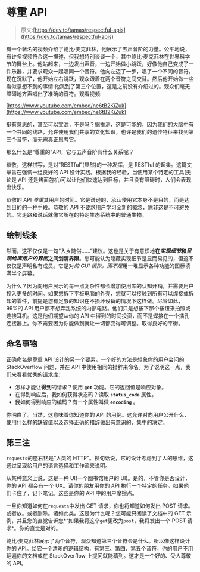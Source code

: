 # 尊重 API

> 原文:[https://dev.to/tamas/respectful-apis](https://dev.to/tamas/respectful-apis)

有一个著名的视频介绍了鲍比·麦克菲林，他展示了五声音阶的力量。公平地说，有许多视频符合这一描述，但我想特别谈谈一个，其中鲍比·麦克菲林在世界科学节的舞台上。他站起来，一边发出声音，一边开始做小跳跃，好像他自己变成了一件乐器，并要求观众一起唱同一个音符。他向左迈了一步，唱了一个不同的音符。现在沉默了，他开始左右跳跃，观众跟着在两个音符之间交替。然后他开始做一些看似意想不到的事情:他跳到了第三个位置，这是之前没有介绍过的。观众们毫无障碍地齐声唱出了准确的音符。观看视频:

[https://www.youtube.com/embed/ne6tB2KiZuk](https://www.youtube.com/embed/ne6tB2KiZuk)

挺有意思的，甚至可以宣泄，不是吗？据推测，这是可能的，因为我们的大脑中有一个共同的线路，允许使用我们共享的文化知识，也许是我们的遗传特征来找到第三个音符，而无需真正思考它。

那么什么是“尊重的”API，它与五声音阶有什么关系呢？

恭敬，这样拼写，是对“RESTful”(显然)的一种发挥，是 RESTful 的超集。这篇文章旨在强调一组良好的 API 设计实践。根据我的经验，当使用某个特定的工具(无论是 API 还是烤面包机)可以让他们快速达到目标，并且没有阻碍时，人们会表现出快乐。

恭敬的 API *尊重*其用户的时间。它是谦逊的，承认使用它本身不是目的，而是达到目的的一种手段。恭敬的 API 不要求用户学习全新的概念，除非这是不可避免的。它走路和说话就像它所在的特定生态系统中的普通生物。

## 绘制线条

然而，这不仅仅是一句“入乡随俗……”建议。这也是关于有意识地**在*实现细节*和*呈现给库用户的界面*之间划清界限**。您可能认为隐藏实现细节是显而易见的，但这不仅仅是声明私有成员。它是对*的 GUI 模拟，而不是*用一堆显示各种功能的图标填满半个屏幕。

为什么？因为向用户展示的每一点复杂性都会增加使用库的认知开销，并需要用户投入更多的时间。如果您拆下平板电脑的外壳，您就可以接触到所有可以焊接或拆卸的零件，前提是您有足够的知识在不损坏设备的情况下这样做。尽管如此，99%的 API 用户都不想弄乱系统的内部电路。他们只是想按下那个按钮来拍照或连接耳机。这是他们期望从你的 API 中得到的时间投资，而不是焊接在一个插孔连接器上。你不需要因为你能做到就让一切都变得可调整。取得良好的平衡。

## 命名事物

正确命名是尊重 API 设计的另一个要素。一个好的方法是想象你的用户会问的 StackOverflow 问题，并在 API 中使用相同的措辞来命名。为了说明这一点，我们来看看优秀的[请求](http://docs.python-requests.org/en/master/)库:

*   怎样才能让**得到**的请求？使用 **`get`** 功能。它的返回值是响应对象。
*   在得到响应后，我如何获得状态码？读取 **`status_code`** 属性。
*   我如何得到响应的编码？有一个属性叫做 **`encoding`** 。

你明白了。当然，这意味着你知道你的 API 的用例。这允许对向用户公开什么、使用什么样的缺省值以及选择正确的措辞做出有意识的、集中的决定。

## 第三注

`requests`的座右铭是“人类的 HTTP”。换句话说，它的设计考虑到了人的思维，这通过呈现给用户的语言选择和工作流来说明。

从某种意义上说，这是一种 UI(一个图书馆用户的 UI)。是的，不管你是否设计，你的 API 都会有一个 UX。请你的朋友用你的 API 执行一个特定的任务。如果他们卡住了，记下笔记。这些是你的 API 中的用户摩擦点。

一旦你知道如何在`requests`中发出 GET 请求，你也将知道如何发出 POST 请求。或者放。或者删除。诸如此类。这是为什么呢？您可能只阅读了文档中的 GET 示例，并且您的直觉告诉您*“如果我将这个`get`更改为`post`，我将发出一个 POST 请求*。你的直觉是对的。

鲍比·麦克菲林展示了两个音符，观众知道第三个音符会是什么。所以像这样设计你的 API。给它一个清晰的逻辑结构，有第三、第四、第五个音符，你的用户不用翻遍你的文档或在 StackOverflow 上提问就能猜到。这才是一个好的、受人尊敬的 API。